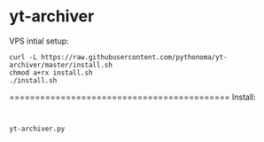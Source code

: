# yt-archiver

VPS intial setup:
```
curl -L https://raw.githubusercontent.com/pythonoma/yt-archiver/master/install.sh
chmod a+rx install.sh
./install.sh
```
===========================================
Install:
```


yt-archiver.py
```
